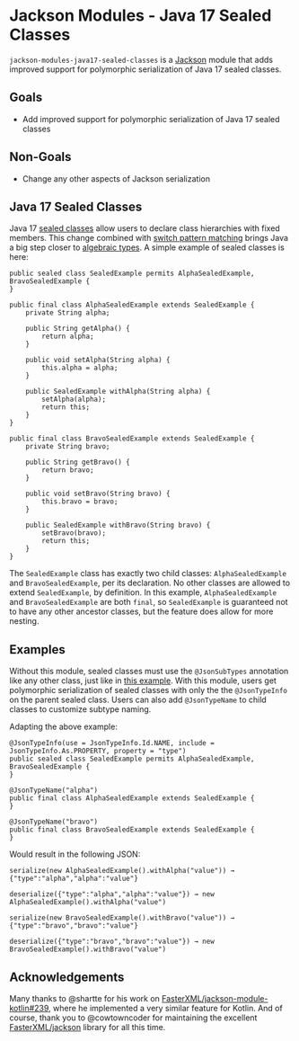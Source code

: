 # Jackson Modules - Java 17 Sealed Classes

`jackson-modules-java17-sealed-classes` is a [Jackson](https://github.com/FasterXML/jackson) module that adds improved support for polymorphic serialization of Java 17 sealed classes.

## Goals

* Add improved support for polymorphic serialization of Java 17 sealed classes

## Non-Goals

* Change any other aspects of Jackson serialization

## Java 17 Sealed Classes

Java 17 [sealed classes](https://docs.oracle.com/en/java/javase/17/language/sealed-classes-and-interfaces.html) allow users to declare class hierarchies with fixed members. This change combined with [switch pattern matching](https://docs.oracle.com/en/java/javase/17/language/pattern-matching-switch-expressions-and-statements.html) brings Java a big step closer to [algebraic types](https://en.wikipedia.org/wiki/Algebraic_data_type). A simple example of sealed classes is here:

    public sealed class SealedExample permits AlphaSealedExample, BravoSealedExample {
    }
    
    public final class AlphaSealedExample extends SealedExample {
        private String alpha;
        
        public String getAlpha() {
            return alpha;
        }
        
        public void setAlpha(String alpha) {
            this.alpha = alpha;
        }
        
        public SealedExample withAlpha(String alpha) {
            setAlpha(alpha);
            return this;
        }
    }
    
    public final class BravoSealedExample extends SealedExample {
        private String bravo;
        
        public String getBravo() {
            return bravo;
        }
        
        public void setBravo(String bravo) {
            this.bravo = bravo;
        }
        
        public SealedExample withBravo(String bravo) {
            setBravo(bravo);
            return this;
        }
    }

The `SealedExample` class has exactly two child classes: `AlphaSealedExample` and `BravoSealedExample`, per its declaration. No other classes are allowed to extend `SealedExample`, by definition. In this example, `AlphaSealedExample` and `BravoSealedExample` are both `final`, so `SealedExample` is guaranteed not to have any other ancestor classes, but the feature does allow for more nesting.

## Examples

Without this module, sealed classes must use the `@JsonSubTypes` annotation like any other class, just like in [this example](https://www.baeldung.com/jackson-annotations). With this module, users get polymorphic serialization of sealed classes with only the the `@JsonTypeInfo` on the parent sealed class. Users can also add `@JsonTypeName` to child classes to customize subtype naming.

Adapting the above example:

    @JsonTypeInfo(use = JsonTypeInfo.Id.NAME, include = JsonTypeInfo.As.PROPERTY, property = "type")
    public sealed class SealedExample permits AlphaSealedExample, BravoSealedExample {
    }
    
    @JsonTypeName("alpha")
    public final class AlphaSealedExample extends SealedExample {
    }
    
    @JsonTypeName("bravo")
    public final class BravoSealedExample extends SealedExample {
    }
    
Would result in the following JSON:

    serialize(new AlphaSealedExample().withAlpha("value")) → {"type":"alpha","alpha":"value"}

    deserialize({"type":"alpha","alpha":"value"}) → new AlphaSealedExample().withAlpha("value")
    
    serialize(new BravoSealedExample().withBravo("value")) → {"type":"bravo","bravo":"value"}
    
    deserialize({"type":"bravo","bravo":"value"}) → new BravoSealedExample().withBravo("value")
    
## Acknowledgements

Many thanks to @shartte for his work on [FasterXML/jackson-module-kotlin#239](https://github.com/FasterXML/jackson-module-kotlin/issues/239), where he implemented a very similar feature for Kotlin. And of course, thank you to @cowtowncoder for maintaining the excellent [FasterXML/jackson](https://github.com/FasterXML/jackson) library for all this time.

